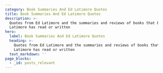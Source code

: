 ```yaml
---
category: Book Summaries And Ed Latimore Quotes
title: Book Summaries And Ed Latimore Quotes
description: >-
  Quotes from Ed Latimore and the summaries and reviews of books that Ed
  Latimore has read or written 
hero:
  label: Book Summaries And Ed Latimore Quotes
  heading: >-
    Quotes from Ed Latimore and the summaries and reviews of books that Ed
    Latimore has read or written 
  text_markdown: ''
page_blocks:
  - _id: posts_relevant
---
```

